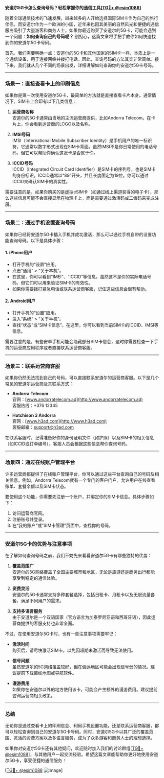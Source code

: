 **安道尔5G卡怎么查询号码？轻松掌握你的通信工具[[TG💪+ @esim1088](https://t.me/s/esim1088)]**

随着全球通信技术的飞速发展，越来越多的人开始选择国际SIM卡作为自己的旅行伴侣。而安道尔作为一个欧洲的小国，近年来也因其美丽的自然风光和便捷的通信服务吸引了大量游客和商务人士。如果你最近购买了安道尔的5G卡，可能会遇到一个问题：**如何查询自己的号码呢？** 别担心，这篇文章将手把手教你如何快速找到你的安道尔5G卡号码。

首先，我们需要明确一点：安道尔的5G卡和其他国家的SIM卡一样，本质上是一个通信设备，用于连接网络并拨打电话。因此，查询号码的方法其实非常简单。接下来，我们就从几个不同的场景出发，详细讲解如何查询你的安道尔5G卡号码。

---

### **场景一：直接查看卡上的印刷信息**
如果你是第一次使用安道尔5G卡，最简单的方法就是直接查看卡片本身。通常情况下，SIM卡上会印有以下几类信息：

1. **运营商名称**  
   安道尔的5G卡通常由当地的主流运营商提供，比如Andorra Telecom。在卡片上，你会看到运营商的LOGO以及名称。

2. **IMSI号码**  
   IMSI（International Mobile Subscriber Identity）是手机用户的唯一标识符，它通常以数字形式出现在SIM卡背面。虽然IMSI不是你日常使用的电话号码，但它可以帮助你确认这张卡是否属于你。

3. **ICCID号码**  
   ICCID（Integrated Circuit Card Identifier）是SIM卡的序列号，也是SIM卡的身份标识。ICCID通常以“89”开头，并且长度固定为19位。你可以通过ICCID来确认SIM卡的真实性。

需要注意的是，如果你购买的是虚拟eSIM卡（如通过线上渠道获得的电子卡），那么这些信息可能不会直接显示在物理卡上，而是需要通过激活码或二维码来完成注册。

---

### **场景二：通过手机设置查询号码**
如果你已经将安道尔5G卡插入手机并成功激活，那么可以通过手机自带的设置功能查询号码。以下是具体步骤：

#### **1. iPhone用户**
- 打开手机的“设置”应用。
- 点击“通用” > “关于本机”。
- 在这里，你可以看到“IMEI”、“ICCID”等信息。虽然这不是你的实际电话号码，但它们可以用来验证SIM卡的有效性。
- 如果你需要拨打紧急电话或联系运营商客服，记住这些信息会很有帮助。

#### **2. Android用户**
- 打开手机的“设置”应用。
- 进入“系统” > “关于手机”。
- 查找“状态”或“SIM卡信息”。在这里，你可以看到当前SIM卡的ICCID、IMSI等信息。

需要注意的是，有些安卓手机可能会隐藏部分SIM卡信息，这时你需要检查一下手机的运营商应用程序或者直接联系运营商客服。

---

### **场景三：联系运营商客服**
如果你仍然无法找到自己的号码，可以直接联系安道尔的运营商客服。以下是几个常见的安道尔运营商及其联系方式：

- **Andorra Telecom**  
  官网：[www.andorratelecom.ad](http://www.andorratelecom.ad)  
  客服热线：+376 12345  

- **Hutchison 3 Andorra**  
  官网：[www.h3ad.com](http://www.h3ad.com)  
  客服邮箱：support@h3ad.com  

在联系客服时，记得准备好你的身份证明文件（如护照）以及SIM卡的相关信息（如ICCID或订单编号）。客服人员会根据这些信息帮你查询号码。

---

### **场景四：通过在线账户管理平台**
许多运营商都提供了在线账户管理平台，你可以通过这些平台查询自己的号码及相关信息。例如，Andorra Telecom就有一个专门的客户门户，允许用户在线查看账单、套餐余额以及SIM卡状态。

要使用这个功能，你需要先注册一个账户，并绑定你的SIM卡信息。具体步骤如下：

1. 访问运营商官网。
2. 注册账号并登录。
3. 在“我的账户”或“SIM卡管理”页面中，查找你的号码。

---

### **安道尔5G卡的优势与注意事项**
在了解如何查询号码之前，我们不妨先来看看安道尔5G卡有哪些独特的优势：

1. **覆盖范围广**  
   安道尔的5G网络覆盖了全国主要城市和地区，无论是旅游还是商务出行都能享受到稳定的通信体验。

2. **资费灵活**  
   安道尔的5G卡通常支持多种套餐选择，包括日租卡、月租卡以及无限流量套餐，满足不同用户的需求。

3. **支持多语言服务**  
   由于安道尔是一个双语国家（官方语言为加泰罗尼亚语和西班牙语），因此运营商提供的客服支持也非常全面。

不过，在使用安道尔5G卡时，也有一些注意事项需要牢记：

- **激活时间**  
  购买后，请尽快激活SIM卡，以免因超期未激活而导致无法使用。

- **信号问题**  
  虽然安道尔的5G网络覆盖较好，但在偏远地区可能会出现信号弱的情况。建议提前下载离线地图或导航软件。

- **漫游费用**  
  如果你在安道尔以外的地方使用该卡，可能会产生额外的漫游费用。建议提前咨询运营商相关政策。

---

### **总结**
无论你是通过查看卡上的印刷信息、利用手机设置功能，还是联系运营商客服，都可以轻松查询到自己的安道尔5G卡号码。同时，安道尔5G卡以其广泛的覆盖范围、灵活的资费方案以及多语言服务，成为了众多游客和商务人士的理想选择。

如果你对安道尔5G卡还有其他疑问，欢迎随时加入我们的讨论群组[[TG💪+ @esim1088](https://t.me/s/esim1088)]，与其他用户一起交流经验。希望这篇文章能帮助你更好地使用安道尔5G卡，享受便捷的通信服务！

[[TG💪+ @esim1088](https://t.me/s/esim1088) ![Image](https://i.postimg.cc/4NQfJmqS/Snipaste-2025-05-13-00-14-12.png)]